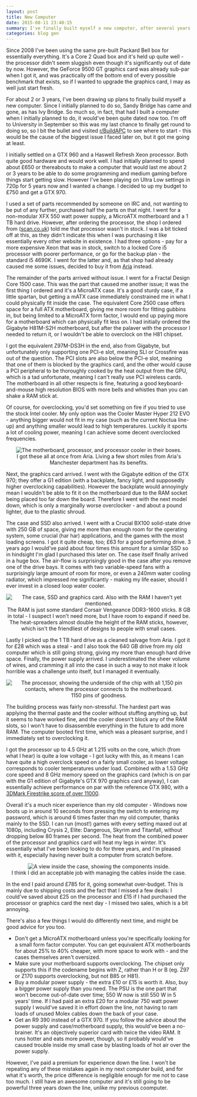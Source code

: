 ```yaml
---
layout: post
title: New Computer
date: 2015-08-11 23:40:15
summary: I've finally built myself a new computer, after several years of umming and ahhing.
categories: blog gen
---
```

Since 2008 I've been using the same pre-built Packard Bell box for essentially everything. It's a Core 2 Quad box and it's held up quite well - the processor didn't seem sluggish even though it's significantly out of date by now. However, the GeForce 9500 GT graphics card was already sub-par when I got it, and was practically off the bottom end of every possible benchmark that exists, so if I wanted to upgrade the graphics card, I may as well just start fresh. 

For about 2 or 3 years, I've been drawing up plans to finally build myself a new computer. Since I initially planned to do so, Sandy Bridge has came and gone, as has Ivy Bridge. So much so, in fact, that had I built a computer when I initially planned to do, it would've been quite dated now too. I'm off to University in September so this was my last chance to finally get round to doing so, so I bit the bullet and visited [r/BuildAPC](//reddit.com/r/buildapc) to see where to start - this would be the cause of the biggest issue I faced later on, but it got me going at least.

I initially settled on a GTX 960 and a Haswell Refresh Xeon processor. Both quite good hardware and would work well. I had initially planned to spend about £650 or thereabouts to make a computer that would last me about 2 or 3 years to be able to do some programming and medium gaming before things start getting slow. However I've been playing on Ultra Low settings in 720p for 5 years now and I wanted a change. I decided to up my budget to £750 and get a GTX 970.

I used a set of parts recommended by someone on IRC and, not wanting to be put of any further, purchased half the parts on that night. I went for a non-modular XFX 550 watt power supply, a MicroATX motherboard and a 1 TB hard drive. However, after ordering the processor, the shop I ordered from ([scan.co.uk](//scan.co.uk)) told me that processor wasn't in stock. I was a bit ticked off at this, as they didn't indicate this when I was purchasing it like essentially every other website in existence. I had three options - pay for a more expensive Xeon that was in stock, switch to a locked Core i5 processor with poorer performance, or go for the backup plan - the standard i5 4690K. I went for the latter and, as that shop had already caused me some issues, decided to buy it from [Aria](//aria.co.uk) instead.

The remainder of the parts arrived without issue. I went for a Fractal Design Core 1500 case. This was the part that caused me another issue; it was the first thing I ordered and it's a MicroATX case. It's a good sturdy case, if a little spartan, but getting a mATX case immediately constrained me in what I could physically fit inside the case. The equivalent Core 2500 case offers space for a full ATX motherboard, giving me more room for fitting gubbins in, but being limited to a MicroATX form factor, I would end up paying more for a motherboard which can physically fit less on. I had initially ordered the Gigabyte H81M-S2H motherboard, but after the palaver with the processor I needed to return it, or I wouldn't be able to overclock on the H81 chipset.

I got the equivalent Z97M-DS3H in the end, also from Gigabyte, but unfortunately only supporting one PCI-e slot, meaning SLI or Crossfire was out of the question. The PCI slots are also below the PCI-e slot, meaning that one of them is blocked by the graphics card, and the other would cause a PCI peripheral to be thoroughly cooked by the heat output from the GPU, which is a tad unfortunate, meaning I can't really use PCI wireless cards. The motherboard in all other respects is fine, featuring a good keyboard-and-mouse high resolution BIOS with more bells and whistles than you can shake a RAM stick at.

Of course, for overclocking, you'd set something on fire if you tried to use the stock Intel cooler. My only option was the Cooler Master Hyper 212 EVO - anything bigger would not fit in my case (such as the current Noctua line-up) and anything smaller would lead to high temperatures. Luckily it sports a lot of cooling power, meaning I can achieve some decent overclocked frequencies.

<div style="text-align: center">
  <img alt="The motherboard, processor, and processor cooler in their boxes." src="//i.imgur.com/nqIXceP.jpg?1" /><br/>
  <span class="post-meta small">I got these all at once from Aria. Living a few short miles from Aria's Manchester department has its benefits.</span>
</div>

Next, the graphics card arrived. I went with the Gigabyte edition of the GTX 970; they offer a G1 edition (with a backplate, fancy light, and supposedly higher overclocking capabilities). However the backplate would annoyingly mean I wouldn't be able to fit it on the motherboard due to the RAM socket being placed too far down the board. Therefore I went with the next model down, which is only a marginally worse overclocker - and about a pound lighter, due to the plastic shroud.

The case and SSD also arrived. I went with a Crucial BX100 solid-state drive with 250 GB of space, giving me more than enough room for the operating system, some crucial (har har) applications, and the games with the most loading screens. I got it quite cheap, too; £63 for a good performing drive. 3 years ago I would've paid about four times this amount for a similar SSD so in hindsight I'm glad I purchased this later on. The case itself finally arrived in a huge box. The air-flow is surprisingly good in the case after you remove one of the drive bays. It comes with two variable-speed fans with a surprisingly large amount of room for more, or even a 240mm water cooling radiator, which impressed me significantly - making my life easier, should I ever invest in a closed loop water cooler.

<div style="text-align: center">
  <img alt="The case, SSD and graphics card. Also with the RAM I haven't yet mentioned." src="//i.imgur.com/iDNvRuM.jpg" /><br/>
  <span class="post-meta small">The RAM is just some standard Corsair Vengeance DDR3-1600 sticks. 8 GB in total - I suspect I won't need more, but I have room to expand if need be. The heat-spreaders almost double the height of the RAM sticks, however, which isn't the friendliest of designs to people with small cases.</span>
</div>

Lastly I picked up the 1 TB hard drive as a cleaned salvage from Aria. I got it for £28 which was a steal - and I also took the 640 GB drive from my old computer which is still going strong, giving my more than enough hard drive space. Finally, the power supply arrived. I underestimated the sheer volume of wires, and cramming it all into the case in such a way to not make it look horrible was a challenge unto itself, but I managed it eventually.

<div style="text-align: center">
  <img alt="The processor, showing the underside of the chip with all 1,150 pin contacts, where the processor connects to the motherboard." src="//i.imgur.com/x1v1OQO.jpg" /><br/>
  <span class="post-meta small">1150 pins of goodness.</span>
</div>

The building process was fairly non-stressful. The hardest part was applying the thermal paste and the cooler without stuffing anything up, but it seems to have worked fine, and the cooler doesn't block any of the RAM slots, so I won't have to disassemble everything in the future to add more RAM. The computer booted first time, which was a pleasant surprise, and I immediately set to overclocking it.

I got the processor up to 4.5 GHz at 1.215 volts on the core, which (from what I hear) is quite a low voltage - I got lucky with this, as it means I can have quite a high overclock speed on a fairly small cooler, as lower voltage corresponds to cooler temperatures under load. Combined with a 1.53 GHz core speed and 8 GHz memory speed on the graphics card (which is on par with the G1 edition of Gigabyte's GTX 970 graphics card anyway), I can essentially achieve performance on par with the reference GTX 980, with a [3DMark Firestrike score of over 11000](http://www.3dmark.com/fs/5641909).

Overall it's a much nicer experience than my old computer - Windows now boots up in around 10 seconds from pressing the switch to entering my password, which is around 6 times faster than my old computer, thanks mainly to the SSD. I can run (most!) games with every setting maxed out at 1080p, including Crysis 2, Elite: Dangerous, Skyrim and Titanfall, without dropping below 80 frames per second. The heat from the combined power of the processor and graphics card will heat my legs in winter. It's essentially what I've been looking to do for three years, and I'm pleased with it, especially having never built a computer from scratch before.

<div style="text-align: center">
  <img alt="A view inside the case, showing the components inside." src="//i.imgur.com/FicR7Yl.jpg" /><br/>
  <span class="post-meta small">I think I did an acceptable job with managing the cables inside the case.</span>
</div>

In the end I paid around £785 for it, going somewhat over-budget. This is mainly due to shipping costs and the fact that I missed a few deals: I could've saved about £25 on the processor and £15 if I had purchased the processor or graphics card the next day - I missed two sales, which is a bit annoying.

There's also a few things I would do differently next time, and might be good advice for you too.

* Don't get a MicroATX motherboard unless you're specifically looking for a small form factor computer. You can get equivalent ATX motherboards for about 25% to 40% cheaper, with more space to work with - and the cases themselves aren't oversized.
* Make sure your motherboard supports overclocking. The chipset only supports this if the codename begins with Z, rather than H or B (eg. Z97 or Z170 supports overclocking, but not B85 or H81).
* Buy a modular power supply - the extra £10 or £15 is worth it. Also, buy a bigger power supply than you need. The PSU is the one part that won't become out-of-date over time; 550 W now is still 550 W in 5 years' time. If I had paid an extra £20 for a modular 750 watt power supply I would've saved it in effort down the line, not having to ram loads of unused Molex cables down the back of your case.
* Get an R9 390 instead of a GTX 970. If you follow the advice about the power supply and case/motherboard supply, this would've been a no-brainer. It's an objectively superior card with twice the video RAM. It runs hotter and eats more power, though, so it probably would've caused trouble inside my small case by blasting loads of hot air over the power supply.

However, I've paid a premium for experience down the line. I won't be repeating any of these mistakes again in my next computer build, and for what it's worth, the price difference is negligible enough for me not to case too much. I still have an awesome computer and it's still going to be powerful three years down the line, unlike my previous coomputer.
